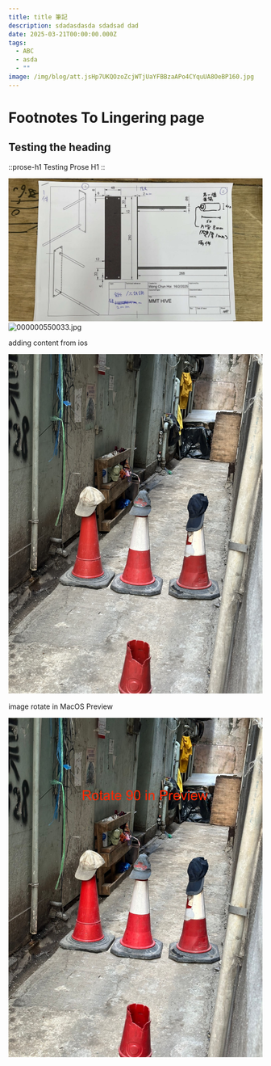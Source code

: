 ```yaml
---
title: title 筆記
description: sdadasdasda sdadsad dad
date: 2025-03-21T00:00:00.000Z
tags:
  - ABC
  - asda
  - ""
image: /img/blog/att.jsHp7UKQOzoZcjWTjUaYFBBzaAPo4CYquUA8OeBP160.jpg
---
```


# Footnotes To Lingering page

## Testing the heading

::prose-h1
Testing Prose H1
::

![2024-12-29 16.37.04.jpg](/img/blog/att.jsHp7UKQOzoZcjWTjUaYFBBzaAPo4CYquUA8OeBP160.jpg)![000000550033.jpg](/img/blog/000000550033.jpg)

adding content from ios

![IMG\_0083.jpeg](/img/blog/IMG_0083.jpeg)

image rotate in MacOS Preview

![IMG\_0083\_rotate.jpeg](/img/testing/IMG_0083_rotate.jpeg)

